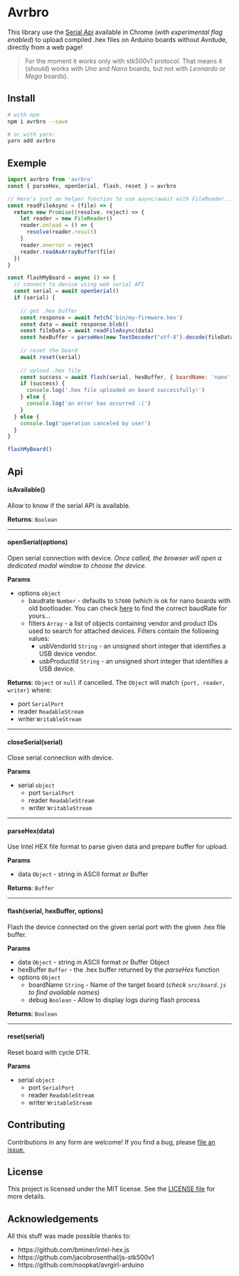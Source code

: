 # Avrbro

This library use the [Serial Api](https://wicg.github.io/serial/) available in Chrome (_with experimental flag enabled_) to upload compiled .hex files on Arduino boards without Avrdude, directly from a web page!

> For the moment it works only with stk500v1 protocol. That means it (_should_) works with _Uno_ and _Nano_ boards, but not with _Leonardo_ or _Mega_ boards).

## Install

```bash
# with npm
npm i avrbro --save

# or with yarn:
yarn add avrbro
```

## Exemple

```js
import avrbro from 'avrbro'
const { parseHex, openSerial, flash, reset } = avrbro

// Here's just an helper function to use async/await with FileReader...
const readFileAsync = (file) => {
  return new Promise((resolve, reject) => {
    let reader = new FileReader()
    reader.onload = () => {
      resolve(reader.result)
    }
    reader.onerror = reject
    reader.readAsArrayBuffer(file)
  })
}

const flashMyBoard = async () => {
  // connect to device using web serial API
  const serial = await openSerial()
  if (serial) {
  
    // get .hex buffer
    const response = await fetch('bin/my-firmware.hex')
    const data = await response.blob()
    const fileData = await readFileAsync(data)
    const hexBuffer = parseHex(new TextDecoder("utf-8").decode(fileData))
    
    // reset the board
    await reset(serial)
    
    // upload .hex file
    const success = await flash(serial, hexBuffer, { boardName: 'nano' })
    if (success) {
      console.log('.hex file uploaded on board successfully!')
    } else {
      console.log('an error has occurred :(')
    }
  } else {
    console.log('operation canceled by user')
  }
}

flashMyBoard()
```

## Api

#### isAvailable()

Allow to know if the serial API is available.

**Returns**: `Boolean`

---

#### openSerial(options)

Open serial connection with device. _Once called, the browser will open a dedicated modal window to choose the device._

**Params**

- options `object`
  - baudrate `Number` - defaults to `57600` (which is ok for nano boards with old bootloader. You can check [here](https://github.com/kaelhem/avrbro/blob/master/src/boards.js) to find the correct baudRate for yours...
  - filters `Array` - a list of objects containing vendor and product IDs used to search for attached devices. Filters contain the following values:
    - usbVendorId `String` - an unsigned short integer that identifies a USB device vendor.
    - usbProductId `String` - an unsigned short integer that identifies a USB device.



**Returns**: `Object` or `null` if cancelled. The `Object` will match `{port, reader, writer}` where:
  - port `SerialPort`
  - reader `ReadableStream`
  - writer `WritableStream`

---
#### closeSerial(serial)

Close serial connection with device.

**Params**

- serial `object`
  - port `SerialPort`
  - reader `ReadableStream`
  - writer `WritableStream`
---

#### parseHex(data)

Use Intel HEX file format to parse given data and prepare buffer for upload.

**Params**

- data `Object` - string in ASCII format or Buffer

**Returns**: `Buffer`

---

#### flash(serial, hexBuffer, options)

Flash the device connected on the given serial port with the given .hex file buffer.

**Params**

- data `Object` - string in ASCII format or Buffer Object
- hexBuffer `Buffer` - the .hex buffer returned by the _parseHex_ function
- options `Object`
  - boardName `String` - Name of the target board (_check `src/board.js` to find available names_)
  - debug `Boolean` - Allow to display logs during flash process

**Returns**: `Boolean`

---

#### reset(serial)

Reset board with cycle DTR.

**Params**

- serial `object`
  - port `SerialPort`
  - reader `ReadableStream`
  - writer `WritableStream`


## Contributing

Contributions in any form are welcome! If you find a bug, please [file an issue.](https://github.com/kaelhem/avrbro/issues)

## License

This project is licensed under the MIT license. See the [LICENSE file](./LICENSE) for more details.

## Acknowledgements

All this stuff was made possible thanks to:
<ul>
<li>https://github.com/bminer/intel-hex.js</li>
<li>https://github.com/jacobrosenthal/js-stk500v1</li>
<li>https://github.com/noopkat/avrgirl-arduino</li>
</ul>
